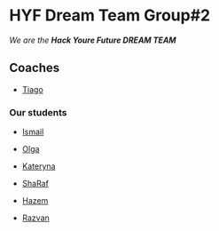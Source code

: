 # HYF Dream Team Group#2

_We are the **Hack Youre Future DREAM TEAM**_



## Coaches

- [Tiago]()

### Our students 


- [Ismail]()

- [Olga](https://github.com/katerynakim/isolate/blob/master/olga.md) 

- [Kateryna]()

- [ShaRaf]()

- [Hazem]()

- [Razvan]()
